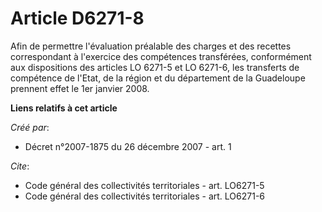 # Article D6271-8

Afin de permettre l'évaluation préalable des charges et des recettes correspondant à l'exercice des compétences transférées,
conformément aux dispositions des articles LO 6271-5 et LO 6271-6, les transferts de compétence de l'Etat, de la région et du
département de la Guadeloupe prennent effet le 1er janvier 2008.

**Liens relatifs à cet article**

_Créé par_:

  - Décret n°2007-1875 du 26 décembre 2007 - art. 1

_Cite_:

  - Code général des collectivités territoriales - art. LO6271-5
  - Code général des collectivités territoriales - art. LO6271-6

